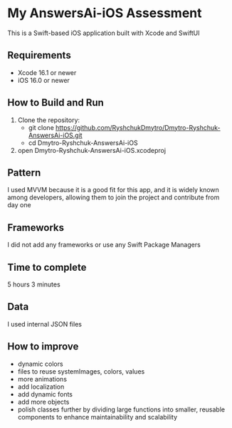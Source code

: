 # My AnswersAi-iOS Assessment
This is a Swift-based iOS application built with Xcode and SwiftUI

## Requirements
- Xcode 16.1 or newer
- iOS 16.0 or newer

## How to Build and Run
1. Clone the repository:
   * git clone https://github.com/RyshchukDmytro/Dmytro-Ryshchuk-AnswersAi-iOS.git
   * cd Dmytro-Ryshchuk-AnswersAi-iOS
3. open Dmytro-Ryshchuk-AnswersAi-iOS.xcodeproj

## Pattern
I used MVVM because it is a good fit for this app, and it is widely known among developers, allowing them to join the project and contribute from day one

## Frameworks
I did not add any frameworks or use any Swift Package Managers

## Time to complete
5 hours 3 minutes

## Data
I used internal JSON files

## How to improve
- dynamic colors
- files to reuse systemImages, colors, values
- more animations
- add localization
- add dynamic fonts
- add more objects
- polish classes further by dividing large functions into smaller, reusable components to enhance maintainability and scalability

